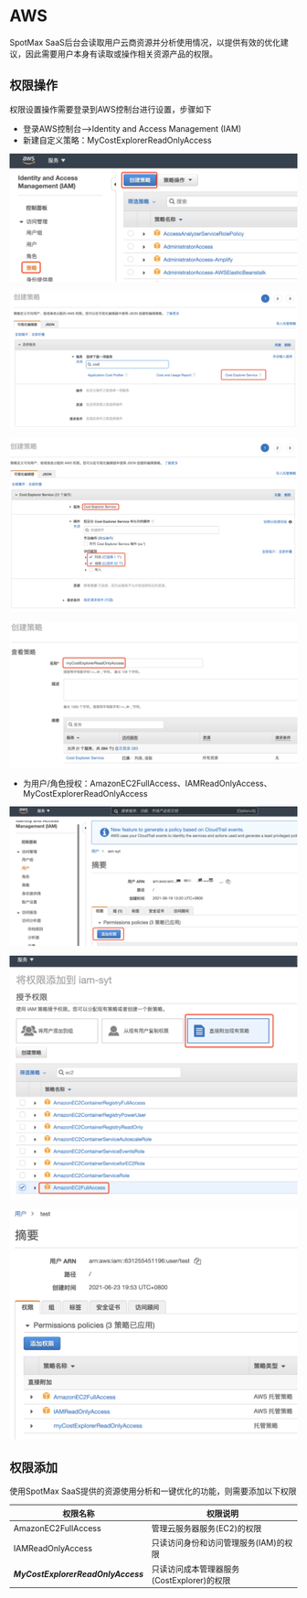 # AWS

SpotMax SaaS后台会读取用户云商资源并分析使用情况，以提供有效的优化建议，因此需要用户本身有读取或操作相关资源产品的权限。

## 权限操作

权限设置操作需要登录到AWS控制台进行设置，步骤如下

* 登录AWS控制台—>Identity and Access Management (IAM)
* 新建自定义策略：MyCostExplorerReadOnlyAccess

![](<../../.gitbook/assets/image (183).png>)

![](<../../.gitbook/assets/image (184).png>)

![](<../../.gitbook/assets/image (185).png>)

![](<../../.gitbook/assets/image (186).png>)

* 为用户/角色授权：AmazonEC2FullAccess、IAMReadOnlyAccess、MyCostExplorerReadOnlyAccess

![](<../../.gitbook/assets/image (181).png>)

![](<../../.gitbook/assets/image (180).png>)

![](<../../.gitbook/assets/image (187).png>)

## **权限添加**

使用SpotMax SaaS提供的资源使用分析和一键优化的功能，则需要添加以下权限

| 权限名称                               | 权限说明                         |
| ---------------------------------- | ---------------------------- |
| AmazonEC2FullAccess                | 管理云服务器服务(EC2)的权限             |
| IAMReadOnlyAccess                  | 只读访问身份和访问管理服务(IAM)的权限        |
| _**MyCostExplorerReadOnlyAccess**_ | 只读访问成本管理器服务(CostExplorer)的权限 |
